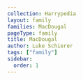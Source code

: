 ```yaml
---
collection: Harrypedia
layout: family
families: MacDougal
pageType: family
title: MacDougal
author: Luke Schierer
tags: ["family"]
sidebar:
  order: 1
---
```

